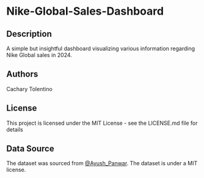 # Nike-Global-Sales-Dashboard

## Description

A simple but insightful dashboard visualizing various information regarding Nike Global sales in 2024. 

## Authors

Cachary Tolentino

## License

This project is licensed under the MIT License - see the LICENSE.md file for details

## Data Source

The dataset was sourced from [@Ayush_Panwar](https://www.kaggle.com/ayushcx). 
The dataset is under a MIT license. 